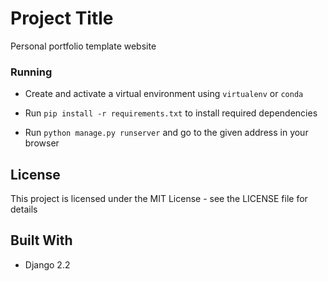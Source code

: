 # Project Title

Personal portfolio template website

### Running

* Create and activate a virtual environment using ```virtualenv``` or ```conda```

* Run ```pip install -r requirements.txt``` to install required dependencies

* Run ```python manage.py runserver``` and go to the given address in your browser

## License

This project is licensed under the MIT License - see the LICENSE file for details

## Built With

* Django 2.2



